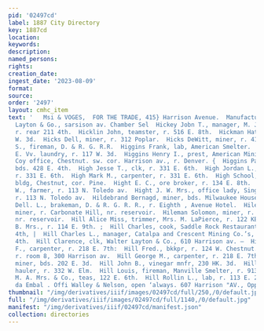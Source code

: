 ```yaml
---
pid: '02497cd'
label: 1887 City Directory
key: 1887cd
location: 
keywords: 
description: 
named_persons: 
rights: 
creation_date: 
ingest_date: '2023-08-09'
format: 
source: 
order: '2497'
layout: cmhc_item
text: '   Msi & VOGES,  FOR THE TRADE, 415} Harrison Avenue.  Manufacturing se       Walter
  Layton & Go., sarsison av. Chamber Sel  Hickey Jobn T., manager, M. J. Kilkenny,
  r. rear 211 4th.  Hicklin John, teamster, r. 516 E. 8th.  Hickman Hattie Mrs., r.146
  W. 3d.  Hicks Dell, miner, r. 312 Poplar.  Hicks DeWitt, miner, r. 416 E. 4th.  Hieks
  S., fireman, D. & R. G. R.R.  Higgins Frank, lab, American Smelter.  Higgins George
  E. Vv. laundry, r. 117 W. 3d.  Higgins Henry I., prest, American Mining and Smelting
  Coy office, Chestnut. sw. cor. Harrison av., r. Denver. {  Higgins Patrick, miner,
  bds. 428 E. 4th.  High Jesse T., clk, r. 331 E. 6th.  High Jordan L., architect,
  r. 331 E. 6th.  High Mark M., carpenter, r. 331 E. 6th.  High School, Central School
  bldg, Chestnut, cor. Pine.  Hight E. C., ore broker, r. 134 E. 8th.  Hight John
  W., farmer, r. 113 N. Toledo av.  Hight J. W. Mrs., office lady, Singer Mfg. Co.,
  r. 113 N. Toledo av.  Hildebrand Bernagd, miner, bds. Milwaukee House.  Hildreth
  Dell. L., brakeman, D. & R. G. R. R., r. Eighth , Avenue Hotel.  Hileman George,
  miner, r. Carbonate Hill, nr. reservoir.  Hileman Solomon, miner, r. Carbonate Hill,
  nr. reservoir.  Hill Alice Miss, trimmer, Mrs. M. LaPierce, r. 122 KE. 5th.  Hill
  B. Mrs., r. 114 E. 9th. ;  Hill Charles, cook, Saddle Rock Restaurant, r. 124 W.
  4th, |  Hill Charles L., manager, Catalpa and Crescent Mining Co.’s, | r. 134 E.
  4th.  Hill Clarence, clk, Walter Layton & Co., 610 Harrison av. —  Hill Francis
  F., carpenter, r. 218 E. 7th:  Hill Fred., bkkpr, r. 124 W. Chestnut.  Hill George,
  r. room 8, 300 Harrison av.  Hill George M., carpenter, r. 218 E. 7th.  Hill John,
  miner, bds. 202 E. 3d.  Hill John B., vinegar mnfr, 230 HK. 3d.  Hill Joseph, ore
  hauler, r. 332 W. Elm.  Hill Louis, fireman, Manville Smelter, r. 9138 N. Poplar.  Hill
  M. A. Mrs. & Co., teas, 122 E. 6th.  Hill Rollin L., lab, r. 113 E. 2d.  F 1 Direct
  da Embal . Offi Walley & Nelson, open ‘always. 607 Harrison "AV., Opp. P. 0. | '
thumbnail: "/img/derivatives/iiif/images/02497cd/full/250,/0/default.jpg"
full: "/img/derivatives/iiif/images/02497cd/full/1140,/0/default.jpg"
manifest: "/img/derivatives/iiif/02497cd/manifest.json"
collection: directories
---
```

